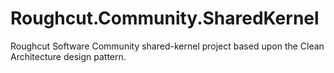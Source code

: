# Roughcut.Community.SharedKernel
Roughcut Software Community shared-kernel project based upon the Clean Architecture design pattern.
